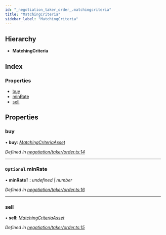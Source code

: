 ```yaml
---
id: "_negotiation_taker_order_.matchingcriteria"
title: "MatchingCriteria"
sidebar_label: "MatchingCriteria"
---
```


## Hierarchy

* **MatchingCriteria**

## Index

### Properties

* [buy](_negotiation_taker_order_.matchingcriteria.md#buy)
* [minRate](_negotiation_taker_order_.matchingcriteria.md#optional-minrate)
* [sell](_negotiation_taker_order_.matchingcriteria.md#sell)

## Properties

###  buy

• **buy**: *[MatchingCriteriaAsset](_negotiation_taker_order_.matchingcriteriaasset.md)*

*Defined in [negotiation/taker/order.ts:14](https://github.com/comit-network/comit-js-sdk/blob/d75521e/src/negotiation/taker/order.ts#L14)*

___

### `Optional` minRate

• **minRate**? : *undefined | number*

*Defined in [negotiation/taker/order.ts:16](https://github.com/comit-network/comit-js-sdk/blob/d75521e/src/negotiation/taker/order.ts#L16)*

___

###  sell

• **sell**: *[MatchingCriteriaAsset](_negotiation_taker_order_.matchingcriteriaasset.md)*

*Defined in [negotiation/taker/order.ts:15](https://github.com/comit-network/comit-js-sdk/blob/d75521e/src/negotiation/taker/order.ts#L15)*
